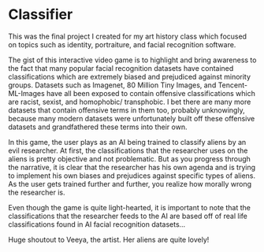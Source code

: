 # Classifier

This was the final project I created for my art history class which focused on topics such as identity, portraiture, and facial recognition software. 

The gist of this interactive video game is to highlight and bring awareness to the fact that many popular facial recognition datasets have contained
classifications which are extremely biased and prejudiced against minority groups. Datasets such as Imagenet, 80 Million Tiny Images, and Tencent-ML-Images
have all been exposed to contain offensive classifications which are racist, sexist, and homophobic/ transphobic. I bet there are many more datasets that contain
offensive terms in them too, probably unknowingly, because many modern datasets were unfortunately built off these offensive datasets and grandfathered these terms
into their own. 

In this game, the user plays as an AI being trained to classify aliens by an evil researcher. At first, the classifications that the researcher uses on the aliens 
is pretty objective and not problematic. But as you progress through the narrative, it is clear that the researcher has his own agenda and is trying to implement 
his own biases and prejudices against specific types of aliens. As the user gets trained further and further, you realize how morally wrong the researcher is. 

Even though the game is quite light-hearted, it is important to note that the classifications that the researcher feeds to the AI are based off of real life 
classifications found in AI facial recognition datasets... 

Huge shoutout to Veeya, the artist. Her aliens are quite lovely!
